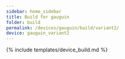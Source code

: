 ```yaml
---
sidebar: home_sidebar
title: Build for gauguin
folder: build
permalink: /devices/gauguin/build/variant2/
device: gauguin_variant2
---
```

{% include templates/device_build.md %}
